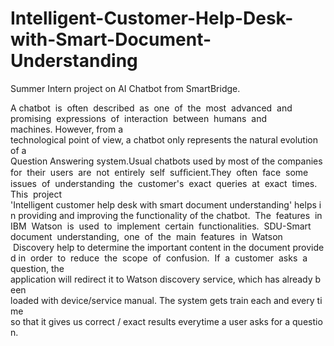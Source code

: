 # Intelligent-Customer-Help-Desk-with-Smart-Document-Understanding
Summer Intern project on AI Chatbot from SmartBridge.


A chatbot  is  often  described  as  one  of  the  most  advanced  and  promising  expressions  of  interaction  between  humans  and  machines. However, from a technological point of view, a chatbot only represents the natural evolution of a Question Answering system.Usual chatbots used by most of the companies for  their  users  are  not  entirely  self  sufﬁcient.They  often  face  some  issues  of  understanding  the  customer's  exact  queries  at  exact  times. This  project 'Intelligent customer help desk with smart document understanding' helps in providing and improving the functionality of the chatbot.  The  features  in  IBM  Watson  is  used  to  implement  certain  functionalities.  SDU-Smart  document  understanding,  one  of  the  main  features  in  Watson  Discovery help to determine the important content in the document provided in  order  to  reduce  the  scope  of  confusion.  If  a  customer  asks  a  question, the   application will redirect it to Watson discovery service, which has already been loaded with device/service manual. The system gets train each and every time so that it gives us correct / exact results everytime a user asks for a question.
